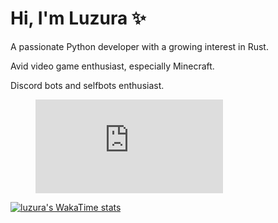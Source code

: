 # Hi, I'm Luzura ✨

A passionate Python developer with a growing interest in Rust.

Avid video game enthusiast, especially Minecraft.

Discord bots and selfbots enthusiast.

<figure><embed src="https://wakatime.com/share/@luzura/22e79b4f-1658-4d8d-b5af-4990d6c93234.svg"></embed></figure>

[![luzura's WakaTime stats](https://github-readme-stats.vercel.app/api/wakatime?username=luzura)](https://github.com/anuraghazra/github-readme-stats)
